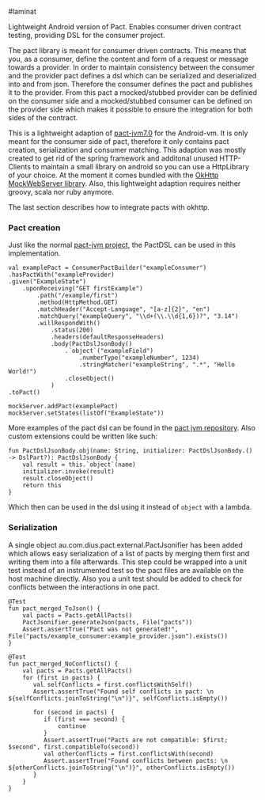 #laminat

Lightweight Android version of Pact. Enables consumer driven contract testing, providing DSL for the consumer project.

The pact library is meant for consumer driven contracts. This means that you, as a consumer, define the content and form of a request or message towards a provider.
In order to maintain consistency between the consumer and the provider pact defines a dsl which can be serialized and deserialized into and from json.
Therefore the consumer defines the pact and publishes it to the provider.
From this pact a mocked/stubbed provider can be definied on the consumer side and a mocked/stubbed consumer can be defined on the provider side which makes it possible to ensure the integration for both sides of the contract.

This is a lightweight adaption of [pact-jvm7.0][2] for the Android-vm. It is only meant for the consumer side of pact,
therefore it only contains pact creation, serialization and consumer matching. This adaption was mostly created to get rid of the spring framework and additonal unused HTTP-Clients to maintain a small library on android so you can use a HttpLibrary of your choice. At the moment it comes bundled with the [OkHttp MockWebServer library][1].
Also, this lightweight adaption requires neither groovy, scala nor ruby anymore.

The last section describes how to integrate pacts with okhttp.

### Pact creation
Just like the normal [pact-jvm project][2], the PactDSL can be used in this implementation.

```
val examplePact = ConsumerPactBuilder("exampleConsumer")
.hasPactWith("exampleProvider)
.given("ExampleState")
    .uponReceiving("GET firstExample")
        .path("/example/first")
        .method(HttpMethod.GET)
        .matchHeader("Accept-Language", "[a-z]{2}", "en")
        .matchQuery("exampleQuery", "\\d+(\\.\\d{1,6})?", "3.14")
        .willRespondWith()
            .status(200)
            .headers(defaultResponseHeaders)
            .body(PactDslJsonBody()
                .`object`("exampleField")
                    .numberType("exampleNumber", 1234)
                    .stringMatcher("exampleString", ".*", "Hello World!")
                .closeObject()
            )
.toPact()

mockServer.addPact(examplePact)
mockServer.setStates(listOf("ExampleState"))
```

More examples of the pact dsl can be found in the [pact jvm repository][2].
Also custom extensions could be written like such:

```
fun PactDslJsonBody.obj(name: String, initializer: PactDslJsonBody.() -> DslPart?): PactDslJsonBody {
    val result = this.`object`(name)
    initializer.invoke(result)
    result.closeObject()
    return this
}
```

Which then can be used in the dsl using it instead of `object` with a lambda.

### Serialization
A single object au.com.dius.pact.external.PactJsonifier has been added which allows easy serialization of a list of pacts by merging them first and writing them into a file afterwards.
This step could be wrapped into a unit test instead of an instrumented test so the pact files are available on the host machine directly.
Also you a unit test should be added to check for conflicts between the interactions in one pact.

```
@Test
fun pact_merged_ToJson() {
    val pacts = Pacts.getAllPacts()
    PactJsonifier.generateJson(pacts, File("pacts"))
    Assert.assertTrue("Pact was not generated!", File("pacts/example_consumer:example_provider.json").exists())
}

@Test
fun pact_merged_NoConflicts() {
    val pacts = Pacts.getAllPacts()
    for (first in pacts) {
       val selfConflicts = first.conflictsWithSelf()
       Assert.assertTrue("Found self conflicts in pact: \n ${selfConflicts.joinToString("\n")}", selfConflicts.isEmpty())

       for (second in pacts) {
          if (first === second) {
              continue
          }
          Assert.assertTrue("Pacts are not compatible: $first; $second", first.compatibleTo(second))
          val otherConflicts = first.conflictsWith(second)
          Assert.assertTrue("Found conflicts between pacts: \n ${otherConflicts.joinToString("\n")}", otherConflicts.isEmpty())
       }
    }
}
```

[1]: https://github.com/square/okhttp
[2]: https://github.com/DiUS/pact-jvm/tree/v3.5.x-jre7
